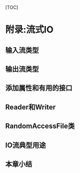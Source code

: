 [TOC]

<!-- Appendix: I/O Streams -->
# 附录:流式IO


<!-- Types of InputStream -->
## 输入流类型


<!-- Types of OutputStream -->
## 输出流类型


<!-- Adding Attributes and Useful Interfaces -->
## 添加属性和有用的接口


<!-- Readers & Writers -->
## Reader和Writer


<!-- Off By Itself: RandomAccessFile -->
## RandomAccessFile类


<!-- Typical Uses of I/O Streams -->
## IO流典型用途


<!-- Summary -->
## 本章小结


<!-- 分页 -->

<div style="page-break-after: always;"></div>